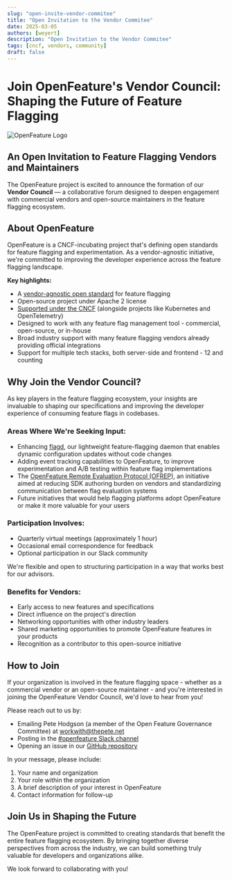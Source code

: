 ```yaml
---
slug: "open-invite-vendor-commitee"
title: "Open Invitation to the Vendor Commitee"
date: 2025-03-05
authors: [weyert]
description: "Open Invitation to the Vendor Commitee"
tags: [cncf, vendors, community]
draft: false
---
```


# Join OpenFeature's Vendor Council: Shaping the Future of Feature Flagging

![OpenFeature Logo](https://openfeature.dev/img/logos/open-feature-horizontal-color.svg)

## An Open Invitation to Feature Flagging Vendors and Maintainers

The OpenFeature project is excited to announce the formation of our **Vendor Council** — a collaborative forum designed to deepen engagement with commercial vendors and open-source maintainers in the feature flagging ecosystem.
<!--truncate-->
## About OpenFeature

OpenFeature is a CNCF-incubating project that's defining open standards for feature flagging and experimentation. As a vendor-agnostic initiative, we're committed to improving the developer experience across the feature flagging landscape.

**Key highlights:**

- A [vendor-agnostic open standard](https://github.com/open-feature/spec) for feature flagging
- Open-source project under Apache 2 license
- [Supported under the CNCF](https://www.cncf.io/projects/openfeature/) (alongside projects like Kubernetes and OpenTelemetry)
- Designed to work with any feature flag management tool - commercial, open-source, or in-house
- Broad industry support with many feature flagging vendors already providing official integrations
- Support for multiple tech stacks, both server-side and frontend - 12 and counting

## Why Join the Vendor Council?

As key players in the feature flagging ecosystem, your insights are invaluable to shaping our specifications and improving the developer experience of consuming feature flags in codebases.

### Areas Where We're Seeking Input:

- Enhancing [flagd](https://flagd.dev/), our lightweight feature-flagging daemon that enables dynamic configuration updates without code changes
- Adding event tracking capabilities to OpenFeature, to improve experimentation and A/B testing within feature flag implementations
- The [OpenFeature Remote Evaluation Protocol (OFREP)](https://github.com/open-feature/protocol), an initiative aimed at reducing SDK authoring burden on vendors and standardizing communication between flag evaluation systems
- Future initiatives that would help flagging platforms adopt OpenFeature or make it more valuable for your users

### Participation Involves:

- Quarterly virtual meetings (approximately 1 hour)
- Occasional email correspondence for feedback
- Optional participation in our Slack community

We're flexible and open to structuring participation in a way that works best for our advisors.

### Benefits for Vendors:

- Early access to new features and specifications
- Direct influence on the project's direction
- Networking opportunities with other industry leaders
- Shared marketing opportunities to promote OpenFeature features in your products
- Recognition as a contributor to this open-source initiative

## How to Join

If your organization is involved in the feature flagging space - whether as a commercial vendor or an open-source maintainer - and you're interested in joining the OpenFeature Vendor Council, we'd love to hear from you!

Please reach out to us by:

- Emailing Pete Hodgson (a member of the Open Feature Governance Committee) at [workwith@thepete.net](mailto:workwith@thepete.net)
- Posting in the [#openfeature Slack channel](https://openfeature.dev/community/#special-interest-groups)
- Opening an issue in our [GitHub repository](https://github.com/open-feature/community)

In your message, please include:
1. Your name and organization
2. Your role within the organization
3. A brief description of your interest in OpenFeature
4. Contact information for follow-up

## Join Us in Shaping the Future

The OpenFeature project is committed to creating standards that benefit the entire feature flagging ecosystem. By bringing together diverse perspectives from across the industry, we can build something truly valuable for developers and organizations alike.

We look forward to collaborating with you!